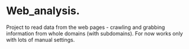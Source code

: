 # Web_analysis.
Project to read data from the web pages - crawling and grabbing information from whole domains (with subdomains). For now works only with lots of manual settings. 
